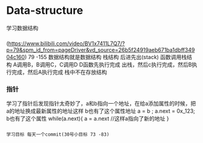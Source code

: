 # Data-structure
学习数据结构
  ###
  (https://www.bilibili.com/video/BV1x7411L7Q7/?p=79&spm_id_from=pageDriver&vd_source=26b5f24919aeb671ba1dbff34904c160) 79 -155
    数据结构就是数据结构
      栈结构 后进先出(stack)  函数调用栈结构 A调用B，B调用C，C调用D  D函数先执行完成 出栈，然后c执行完成，然后B执行完成，然后A执行完成  栈中不在存放结构  
  ### 指针
  学习了指针后发现指针太奇妙了，a和b指向一个地址，在给a添加属性的时候，把a的地址换成最新属性的地址这样 b也有了这个属性地址 
      a = b ;
      a.next = 0x_123;
      b也有了这个属性
      while(a.next){
        a = a.next
        //这样a指向了新的地址
      }
  ###
    学习目标 每天一个commit(30号小目标 73 -83) 
